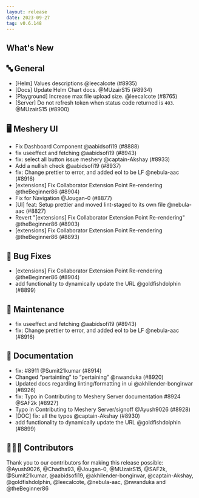 ```yaml
---
layout: release
date: 2023-09-27
tag: v0.6.148
---
```


## What's New
## 🔤 General
- [Helm] Values descriptions @leecalcote (#8935)
- [Docs] Update Helm Chart docs. @MUzairS15 (#8934)
- [Playground] Increase max file upload size.  @leecalcote (#8765)
- [Server] Do not refresh token when status code returned is `403`. @MUzairS15 (#8900)

## 🖥 Meshery UI

- Fix Dashboard Component @aabidsofi19 (#8888)
- fix useeffect and fetching @aabidsofi19 (#8943)
- fix: select all button issue meshery @captain-Akshay (#8933)
- Add a nullish check @aabidsofi19 (#8937)
- fix: Change prettier to error, and added eol to be LF @nebula-aac (#8916)
- [extensions] Fix Collaborator Extension Point Re-rendering @theBeginner86 (#8904)
- Fix for Navigation @Jougan-0 (#8877)
- [UI] feat: Setup prettier and moved lint-staged to its own file @nebula-aac (#8827)
- Revert "[extensions] Fix Collaborator Extension Point Re-rendering" @theBeginner86 (#8903)
- [extensions] Fix Collaborator Extension Point Re-rendering @theBeginner86 (#8893)

## 🐛 Bug Fixes

- [extensions] Fix Collaborator Extension Point Re-rendering @theBeginner86 (#8904)
- add functionality to dynamically update the URL  @goldfishdolphin (#8899)

## 🧰 Maintenance

- fix useeffect and fetching @aabidsofi19 (#8943)
- fix: Change prettier to error, and added eol to be LF @nebula-aac (#8916)

## 📖 Documentation

- fix: #8911 @Sumit21kumar (#8914)
- Changed “pertainting” to “pertaining” @nwanduka (#8920)
- Updated docs regarding linting/formatting in ui @akhilender-bongirwar (#8926)
- fix: Typo in Contributing to Meshery Server documentation #8924 @SAF2k (#8927)
- Typo in Contributing to Meshery Server/signoff @Ayush9026 (#8928)
- [DOC] fix: all the typos  @captain-Akshay (#8930)
- add functionality to dynamically update the URL  @goldfishdolphin (#8899)

## 👨🏽‍💻 Contributors

Thank you to our contributors for making this release possible:
@Ayush9026, @Chadha93, @Jougan-0, @MUzairS15, @SAF2k, @Sumit21kumar, @aabidsofi19, @akhilender-bongirwar, @captain-Akshay, @goldfishdolphin, @leecalcote, @nebula-aac, @nwanduka and @theBeginner86
